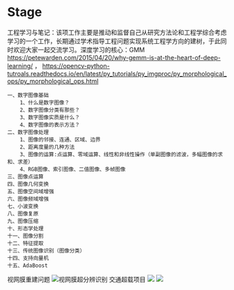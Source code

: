 # Stage
工程学习与笔记：该项工作主要是推动和监督自己从研究方法论和工程学综合考虑学习的一个工作，长期通过学术指导工程问题实现系统工程学方向的建树，于此同时欢迎大家一起交流学习。深度学习的核心：GMM  https://petewarden.com/2015/04/20/why-gemm-is-at-the-heart-of-deep-learning/   ，
           https://opencv-python-tutroals.readthedocs.io/en/latest/py_tutorials/py_imgproc/py_morphological_ops/py_morphological_ops.html

    一、数字图像基础
        1、什么是数字图像？
        2、数字图像分类有那些？
        3、数字图像实质是什么？
        4、数字图像的表示方法？
    二、数字图像处理
        1、图像的邻接、连通、区域、边界
        2、距离度量的几种方法
        3、图像的运算:点运算、零域运算、线性和非线性操作（单副图像的滤波，多幅图像的求和、求差）
        4、RGB图像、索引图像、二值图像、多帧图像
    三、图像点运算
    四、图像几何变换
    五、图像空间域增强
    六、图像频域增强
    七、小波变换
    八、图像复原
    九、图像压缩
    十、形态学处理
    十一、图像分割
    十二、特征提取
    十三、传统图像识别（图像分类）
    十四、支持向量机
    十五、AdaBoost
   视网膜重建问题
  ![视网膜超分辨识别](https://github.com/Eric3911/Stage/blob/master/%E8%A7%86%E7%BD%91%E8%86%9C%E5%8E%BB%E9%9B%BE%E7%BB%93%E6%9E%9C.png)
 交通超载项目
 ![](https://github.com/Eric3911/Stage/blob/master/%E8%BD%A6%E8%BE%86%E8%B6%85%E8%BD%BD%E9%A1%B9%E7%9B%AE%E5%8F%82%E8%80%83%E6%B5%81%E7%A8%8B%E5%9B%BE%E4%B8%80.jpg)
![](https://github.com/Eric3911/Stage/blob/master/%E8%BD%A6%E8%BE%86%E8%B6%85%E8%BD%BD%E9%A1%B9%E7%9B%AE%E5%8F%82%E8%80%83%E6%B5%81%E7%A8%8B%E5%9B%BE%E4%BA%8C.jpg)

